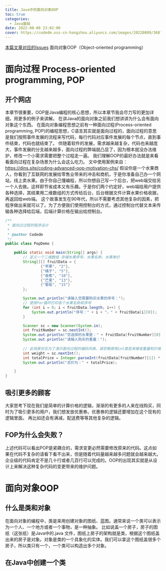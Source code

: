 ```yaml
---
title: Java中的面向对象OOP
toc: true
categories:
  - Java基础
date: 2022-08-08 23:02:00
cover: https://codedm.oss-cn-hangzhou.aliyuncs.com/images/20220809/368fdfeac11741259485eb88646996a4.png?x-oss-process=style/codedm
---
```


[本篇文章对应的Issues](https://github.com/Code-dm/Re-learning-Java/issues/7)
面向对象OOP（Object-oriented programming）
<!-- more -->
# 面向过程 Process-oriented programming, POP
## 开个网店
本章节很重要，OOP是Java编程的核心思想，所以本章节我会尽力写的更加详细，用更多的例子来讲解。
在讲Java的面向对象之前我们想讲讲为什么会有面向对象这个东西。
在面向对象编程思想之前有一种面向过程(Process-oriented programming, POP)的编程思想，C语言其实就是面向过程的，面向过程的意思是我们按照事件发展的流程来写代码，每行代码对应事件发展的每个节点，直到事件结束，代码也就结束了。
伴随着软件的发展，需求越来越复杂，代码也来越庞大，事件发展的分支越来越多，面向过程的弊端就凸显了，因为根本就没办法维护，修改一个小需求需要把整个过程走一遍。
我们理解OOP的最好办法就是来看看面向过程在复杂场景为什么会这么吃力。
文中使用案例来自：https://dins.site/coding-advanced-oop-motivation-chs/
假设你是一个水果商人，你看到了互联网的发展给零售业带来的冲击和商机，于是你准备自己办一个网站，线上卖水果。由于你自己懂编程，所以你想自己写一个后台，把web端交给另一个人去做。这样即节省成本又有乐趣。于是你们两个约定好，web端给用户提供各种选择，其结果用二维数组的方式传给后台，后台根据文件计算水果价格收据，再返回给web端。
这个故事发生在90年代，所以不需要考虑其他复杂的因素，把程序做出来就可以了。为了方便我们使用控制台的方式，通过控制台代替文本来传输各种选择给后端，后端计算价格在输出给控制台。
```java
/**
 * 面向过过程的程序设计
 *
 * @author Codedm
 */
public class PopDemo {

    public static void main(String[] args) {
        // 定义一个二维数组 存储水果序号、水果名称、水果单价
        String[][] fruitData = {
                {"苹果", "2"},
                {"橘子", "5"},
                {"香蕉", "10"},
                {"芒果", "13"},
                {"葡萄", "15"}
        };

        System.out.println("请输入您需要购买水果的序号：");
        // 使用for循环打印各个水果名称和序号
        for (int i = 0; i < fruitData.length; i++) {
            System.out.println("序号：" + i + "，" + fruitData[i][0]);
        }

        Scanner sc = new Scanner(System.in);
        int fruitNumber = sc.nextInt(); 
        System.out.println("您选择的水果是：" + fruitData[fruitNumber][0] + "，它的单价是：" + fruitData[fruitNumber][1]);
        System.out.println("请输入购买的重量：");
        
        // 此场景仅仅为了演示面向过程的编码风格，请忽略使用int类型来接收重量和价格。
        int weight = sc.nextInt();
        int totalPrice = Integer.parseInt(fruitData[fruitNumber][1]) * weight;
        System.out.println("总价为：" + totalPrice);

    }
}
```
## 吸引更多的顾客
大家思考下现在我们是简单的计算价格的逻辑，渐渐的有更多的人来在线购买，同时为了吸引更多的用户，我们想发放优惠券。优惠券的逻辑还要增加在这个现有的逻辑里面。
再比如还会有满减，配送费等等其他复杂的逻辑。
## FOP为什么会失败？
上述代码可以看出POP是紧耦合的，需求变更必然需要修改原来的代码。这点如果在代码不复杂的请看下看不出来，但是随着代码量越来越多问题就会越来越大。
企业级的代码肯定不是几十行或者几百行可以完成的。OOP的出现其实就是从设计上来解决这种复杂代码的变更带来的维护问题。
# 面向对象OOP
## 什么是类和对象
在面向对象的编程中，类是来用创建对象的图纸、蓝图。通常来说一个类可以表示为一个人、一个地方或者一个事物，是一种抽象。
比如说盖一个房子，房子的图纸（这张纸）是Java中的.java 文件，图纸上房子的架构就是类，根据这个图纸盖出来的房子是对象。对象是类的一个具象化的实体。我们可以拿这个图纸盖很多个房子，所以类只有一个，一个类可以构造出多个对象。
## 在Java中创建一个类
